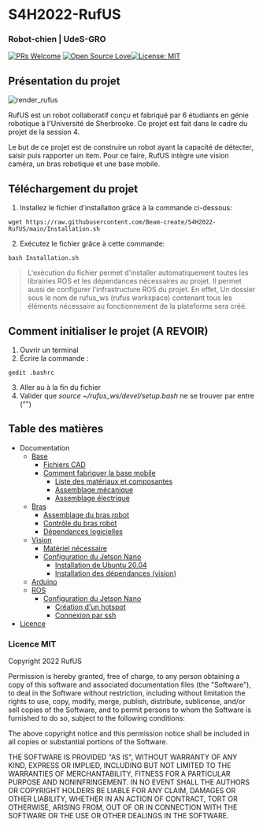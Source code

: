 

# S4H2022-RufUS

### Robot-chien | UdeS-GRO
[![PRs Welcome](https://img.shields.io/badge/PRs-welcome-brightgreen.svg?style=flat-square)](http://makeapullrequest.com) [![Open Source Love](https://badges.frapsoft.com/os/v1/open-source.svg?v=103)](https://github.com/ellerbrock/open-source-badges/)[![License: MIT](https://img.shields.io/badge/License-MIT-yellow.svg)](https://opensource.org/licenses/MIT)

## Présentation du projet
![render_rufus](https://user-images.githubusercontent.com/54538310/163730728-76d62d03-951f-4c52-9c64-2c97f2e0f997.jpg)


RufUS est un robot collaboratif conçu et fabriqué par 6 étudiants en génie robotique à l'Université de Sherbrooke. Ce projet est fait dans le cadre du projet de la session 4.

Le but de ce projet est de construire un robot ayant la capacité de détecter, saisir puis rapporter un item. Pour ce faire, RufUS intègre une vision caméra, un bras robotique et une base mobile.


## Téléchargement du projet
1. Installez le fichier d'installation grâce à la commande ci-dessous:
 ```
 wget https://raw.githubusercontent.com/Beam-create/S4H2022-RufUS/main/Installation.sh
 ```
2. Exécutez le fichier grâce à cette commande:
 ```
 bash Installation.sh
 ```

> L'exécution du fichier permet d'installer automatiquement toutes les librairies ROS et les dépendances nécessaires au projet. Il permet aussi de configurer l'infrastructure ROS du projet. En effet, Un dossier sous le nom de rufus_ws (rufus workspace) contenant tous les éléments nécessaire au fonctionnement de la plateforme sera créé.

## Comment initialiser le projet (A REVOIR)
1. Ouvrir un terminal
2. Écrire la commande :
```
gedit .bashrc
```
3. Aller au à la fin du fichier
4. Valider que *source ~/rufus_ws/devel/setup.bash* ne se trouver par entre ("")

## Table des matières
* Documentation
	* [Base](/FABRICATION/BASE#s4h2022-rufusbase)
		* [Fichiers CAD](/BASE#fichers-cad)
		* [Comment fabriquer la base mobile](/BASE#comment-fabriquer-la-base-mobile) 
			* [Liste des matériaux et composantes](/BASE#liste-des-matériaux-et-composantes)
			* [Assemblage mécanique](/BASE#assemblage-mécanique)
			* [Assemblage électrique](/BASE#assemblage-électrique)
	* [Bras](/BRAS.md)
		* [Assemblage du bras robot](/BRAS.md#assemblage-du-bras-robot)
		* [Contrôle du bras robot](/BRAS.md#contrôle-du-bras-robot)
		* [Dépendances logicielles](/BRAS.md#dépendances-logicielles)
	* [Vision](/VISION#s4h2022-rufusvision)
		* [Matériel nécessaire](/VISION#matériel-nécessaire)
		* [Configuration du Jetson Nano](/VISION#configuration-du-jetson-nano)
			* [Installation de Ubuntu 20.04](/VISION#installation-de-ubuntu-2004)
			* [Installation des dépendances (vision)](/VISION#installation-des-dépendances)  
	* [Arduino](/ARDUINO#s4h2022-rufusarduino)
	* [ROS](/ROS#s4h2022-rufusros)
		* [Configuration du Jetson Nano](/ROS#configuartion-du-jetson-nano) 
			* [Création d'un hotspot](/ROS#création-dun-hotspot)
			* [Connexion par ssh](/ROS#connexion-au-jetson-nano-par-ssh) 
* [Licence](https://github.com/Beam-create/S4H2022-RufUS/blob/main/README.md#licence-mit)


### Licence MIT
Copyright 2022 RufUS

Permission is hereby granted, free of charge, to any person obtaining a copy of this software and associated documentation files (the "Software"), to deal in the Software without restriction, including without limitation the rights to use, copy, modify, merge, publish, distribute, sublicense, and/or sell copies of the Software, and to permit persons to whom the Software is furnished to do so, subject to the following conditions:

The above copyright notice and this permission notice shall be included in all copies or substantial portions of the Software.

THE SOFTWARE IS PROVIDED "AS IS", WITHOUT WARRANTY OF ANY KIND, EXPRESS OR IMPLIED, INCLUDING BUT NOT LIMITED TO THE WARRANTIES OF MERCHANTABILITY, FITNESS FOR A PARTICULAR PURPOSE AND NONINFRINGEMENT. IN NO EVENT SHALL THE AUTHORS OR COPYRIGHT HOLDERS BE LIABLE FOR ANY CLAIM, DAMAGES OR OTHER LIABILITY, WHETHER IN AN ACTION OF CONTRACT, TORT OR OTHERWISE, ARISING FROM, OUT OF OR IN CONNECTION WITH THE SOFTWARE OR THE USE OR OTHER DEALINGS IN THE SOFTWARE.
